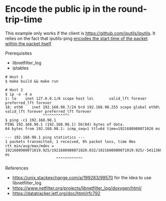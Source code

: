 # Encode the public ip in the round-trip-time

This example only works if the client is https://github.com/iputils/iputils.
It relies on the fact that iputils-ping
[encodes the start time of the packet within the packet itself](https://github.com/iputils/iputils/blob/20221126/ping/ping.c#L1530-L1532).

Prerequisites
* libnetfilter_log
* iptables

```console
# Host 1
$ make build && make run

# Host 2
$ ip -o -4 a
1: lo    inet 127.0.0.1/8 scope host lo\       valid_lft forever preferred_lft forever
18: eth0    inet 192.168.98.7/24 brd 192.168.98.255 scope global eth0\       valid_lft forever preferred_lft forever
                 ^^^^^^^^^^^^
$ ping -c1 192.168.98.1
PING 192.168.98.1 (192.168.98.1) 56(84) bytes of data.
64 bytes from 192.168.98.1: icmp_seq=1 ttl=64 time=1921680980071020 ms

--- 192.168.98.1 ping statistics ---
1 packets transmitted, 1 received, 0% packet loss, time 0ms
rtt min/avg/max/mdev = 1921680980071019.925/1921680980071020.032/1921680980071019.925/-5411360113588140.-32 ms
                       ^^^^^^^^^^^^
```

References
* https://unix.stackexchange.com/a/199283/99570 for the idea to use libnetfilter_log
* https://www.netfilter.org/projects/libnetfilter_log/doxygen/html/
* https://datatracker.ietf.org/doc/html/rfc792
